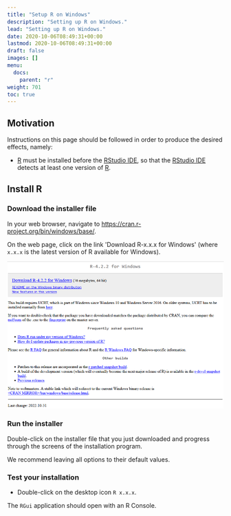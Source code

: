 ```yaml
---
title: "Setup R on Windows"
description: "Setting up R on Windows."
lead: "Setting up R on Windows."
date: 2020-10-06T08:49:31+00:00
lastmod: 2020-10-06T08:49:31+00:00
draft: false
images: []
menu:
  docs:
    parent: "r"
weight: 701
toc: true
---
```


## Motivation

Instructions on this page should be followed in order to produce the desired effects, namely:

- [R][r-cran] must be installed before the [RStudio IDE][rstudio-download],
  so that the [RStudio IDE][rstudio-download] detects at least one version of [R][r-cran].

## Install R

### Download the installer file

In your web browser, navigate to <https://cran.r-project.org/bin/windows/base/>.

On the web page, click on the link 'Download R-x.x.x for Windows'
(where `x.x.x` is the latest version of R available for Windows).

![Download R for Windows.](r-download.png)

### Run the installer

Double-click on the installer file that you just downloaded
and progress through the screens of the installation program.

We recommend leaving all options to their default values.

### Test your installation

- Double-click on the desktop icon `R x.x.x`.

The `RGui` application should open with an R Console.

<!-- Link definitions -->

[r-cran]: https://www.r-project.org/
[rstudio-download]: https://www.rstudio.com/products/rstudio/download/
